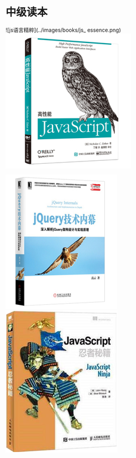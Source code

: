 # 中级读本



![js语言精粹](../images/books/js_ essence.png)    
![高性能js](../images/books/high_rofiling_js.png)

![jquery内幕](../images/books/jQuery.png)  
![js忍着秘籍](../images/books/js_renzhemiji.png)     